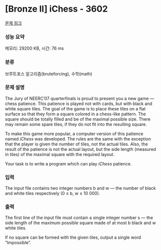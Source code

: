 # [Bronze II] iChess - 3602 

[문제 링크](https://www.acmicpc.net/problem/3602) 

### 성능 요약

메모리: 29200 KB, 시간: 76 ms

### 분류

브루트포스 알고리즘(bruteforcing), 수학(math)

### 문제 설명

<p>The Jury of NEERC’07 quarterfinals is proud to present you a new game — chess patience. This patience is played not with cards, but with black and white square tiles. The goal of the game is to place these tiles on a flat surface so that they form a square colored in a chess-like pattern. The square should be totally filled and be of the maximal possible size. There may remain some spare tiles, if they do not fit into the resulting square.</p>

<p>To make this game more popular, a computer version of this patience named <em>iChess</em> was developed. The rules are the same with the exception that the player is given the number of tiles, not the actual tiles. Also, the result of the patience is not the actual layout, but the side length (measured in tiles) of the maximal square with the required layout.</p>

<p>Your task is to write a program which can play <em>iChess</em> patience.</p>

### 입력 

 <p>The input file contains two integer numbers b and w — the number of black and white tiles respectively (0 ≤ b, w ≤ 10 000).</p>

### 출력 

 <p>The first line of the input file must contain a single integer number s — the side length of the maximum possible square made of at most b black and w white tiles.</p>

<p>If no square can be formed with the given tiles, output a single word “Impossible”.</p>

